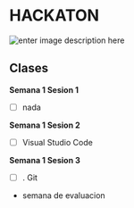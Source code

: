 # HACKATON

![enter image description here](https://github.githubassets.com/images/modules/octocats/supportcat.jpg)
## Clases

**Semana 1 Sesion 1**

 - [ ] nada

**Semana 1 Sesion 2**

 - [ ] Visual Studio Code

**Semana 1 Sesion 3**

 - [ ] . Git  
 - semana de evaluacion